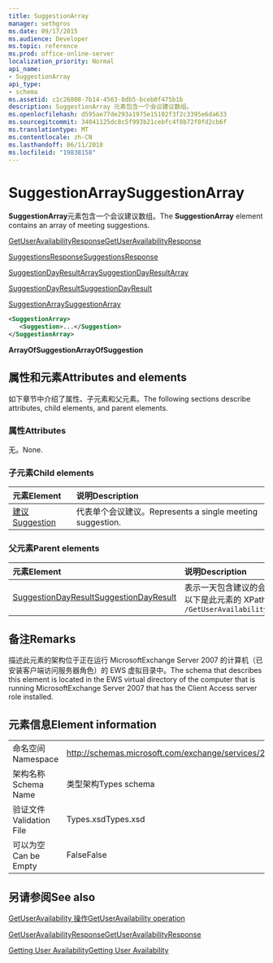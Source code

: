 ```yaml
---
title: SuggestionArray
manager: sethgros
ms.date: 09/17/2015
ms.audience: Developer
ms.topic: reference
ms.prod: office-online-server
localization_priority: Normal
api_name:
- SuggestionArray
api_type:
- schema
ms.assetid: c1c26008-7b14-4563-8db5-bceb0f475b1b
description: SuggestionArray 元素包含一个会议建议数组。
ms.openlocfilehash: d595ae77de293a1975e15102f3f2c3395e6da633
ms.sourcegitcommit: 34041125dc8c5f993b21cebfc4f8b72f0fd2cb6f
ms.translationtype: MT
ms.contentlocale: zh-CN
ms.lasthandoff: 06/11/2018
ms.locfileid: "19838158"
---
```

# <a name="suggestionarray"></a><span data-ttu-id="e800b-103">SuggestionArray</span><span class="sxs-lookup"><span data-stu-id="e800b-103">SuggestionArray</span></span>

<span data-ttu-id="e800b-104">**SuggestionArray**元素包含一个会议建议数组。</span><span class="sxs-lookup"><span data-stu-id="e800b-104">The **SuggestionArray** element contains an array of meeting suggestions.</span></span> 
  
[<span data-ttu-id="e800b-105">GetUserAvailabilityResponse</span><span class="sxs-lookup"><span data-stu-id="e800b-105">GetUserAvailabilityResponse</span></span>](getuseravailabilityresponse.md)
  
[<span data-ttu-id="e800b-106">SuggestionsResponse</span><span class="sxs-lookup"><span data-stu-id="e800b-106">SuggestionsResponse</span></span>](suggestionsresponse.md)
  
[<span data-ttu-id="e800b-107">SuggestionDayResultArray</span><span class="sxs-lookup"><span data-stu-id="e800b-107">SuggestionDayResultArray</span></span>](suggestiondayresultarray.md)
  
[<span data-ttu-id="e800b-108">SuggestionDayResult</span><span class="sxs-lookup"><span data-stu-id="e800b-108">SuggestionDayResult</span></span>](suggestiondayresult.md)
  
[<span data-ttu-id="e800b-109">SuggestionArray</span><span class="sxs-lookup"><span data-stu-id="e800b-109">SuggestionArray</span></span>](suggestionarray.md)
  
```xml
<SuggestionArray>
   <Suggestion>...</Suggestion>
</SuggestionArray>
```

 <span data-ttu-id="e800b-110">**ArrayOfSuggestion**</span><span class="sxs-lookup"><span data-stu-id="e800b-110">**ArrayOfSuggestion**</span></span>
## <a name="attributes-and-elements"></a><span data-ttu-id="e800b-111">属性和元素</span><span class="sxs-lookup"><span data-stu-id="e800b-111">Attributes and elements</span></span>

<span data-ttu-id="e800b-112">如下章节中介绍了属性、子元素和父元素。</span><span class="sxs-lookup"><span data-stu-id="e800b-112">The following sections describe attributes, child elements, and parent elements.</span></span>
  
### <a name="attributes"></a><span data-ttu-id="e800b-113">属性</span><span class="sxs-lookup"><span data-stu-id="e800b-113">Attributes</span></span>

<span data-ttu-id="e800b-114">无。</span><span class="sxs-lookup"><span data-stu-id="e800b-114">None.</span></span>
  
### <a name="child-elements"></a><span data-ttu-id="e800b-115">子元素</span><span class="sxs-lookup"><span data-stu-id="e800b-115">Child elements</span></span>

|<span data-ttu-id="e800b-116">**元素**</span><span class="sxs-lookup"><span data-stu-id="e800b-116">**Element**</span></span>|<span data-ttu-id="e800b-117">**说明**</span><span class="sxs-lookup"><span data-stu-id="e800b-117">**Description**</span></span>|
|:-----|:-----|
|[<span data-ttu-id="e800b-118">建议</span><span class="sxs-lookup"><span data-stu-id="e800b-118">Suggestion</span></span>](suggestion.md) <br/> |<span data-ttu-id="e800b-119">代表单个会议建议。</span><span class="sxs-lookup"><span data-stu-id="e800b-119">Represents a single meeting suggestion.</span></span>  <br/> |
   
### <a name="parent-elements"></a><span data-ttu-id="e800b-120">父元素</span><span class="sxs-lookup"><span data-stu-id="e800b-120">Parent elements</span></span>

|<span data-ttu-id="e800b-121">**元素**</span><span class="sxs-lookup"><span data-stu-id="e800b-121">**Element**</span></span>|<span data-ttu-id="e800b-122">**说明**</span><span class="sxs-lookup"><span data-stu-id="e800b-122">**Description**</span></span>|
|:-----|:-----|
|[<span data-ttu-id="e800b-123">SuggestionDayResult</span><span class="sxs-lookup"><span data-stu-id="e800b-123">SuggestionDayResult</span></span>](suggestiondayresult.md) <br/> |<span data-ttu-id="e800b-124">表示一天包含建议的会议的时间。</span><span class="sxs-lookup"><span data-stu-id="e800b-124">Represents a single day that contains suggested meeting times.</span></span>  <br/> <span data-ttu-id="e800b-125">以下是此元素的 XPath 表达式：</span><span class="sxs-lookup"><span data-stu-id="e800b-125">The following is the XPath expression to this element:</span></span>  <br/>  `/GetUserAvailabilityResponse/SuggestionsResponse/SuggestionDayResultArray/SuggestionDayResult[i]` <br/> |
   
## <a name="remarks"></a><span data-ttu-id="e800b-126">备注</span><span class="sxs-lookup"><span data-stu-id="e800b-126">Remarks</span></span>

<span data-ttu-id="e800b-127">描述此元素的架构位于正在运行 MicrosoftExchange Server 2007 的计算机（已安装客户端访问服务器角色）的 EWS 虚拟目录中。</span><span class="sxs-lookup"><span data-stu-id="e800b-127">The schema that describes this element is located in the EWS virtual directory of the computer that is running MicrosoftExchange Server 2007 that has the Client Access server role installed.</span></span>
  
## <a name="element-information"></a><span data-ttu-id="e800b-128">元素信息</span><span class="sxs-lookup"><span data-stu-id="e800b-128">Element information</span></span>

|||
|:-----|:-----|
|<span data-ttu-id="e800b-129">命名空间</span><span class="sxs-lookup"><span data-stu-id="e800b-129">Namespace</span></span>  <br/> |http://schemas.microsoft.com/exchange/services/2006/types  <br/> |
|<span data-ttu-id="e800b-130">架构名称</span><span class="sxs-lookup"><span data-stu-id="e800b-130">Schema Name</span></span>  <br/> |<span data-ttu-id="e800b-131">类型架构</span><span class="sxs-lookup"><span data-stu-id="e800b-131">Types schema</span></span>  <br/> |
|<span data-ttu-id="e800b-132">验证文件</span><span class="sxs-lookup"><span data-stu-id="e800b-132">Validation File</span></span>  <br/> |<span data-ttu-id="e800b-133">Types.xsd</span><span class="sxs-lookup"><span data-stu-id="e800b-133">Types.xsd</span></span>  <br/> |
|<span data-ttu-id="e800b-134">可以为空</span><span class="sxs-lookup"><span data-stu-id="e800b-134">Can be Empty</span></span>  <br/> |<span data-ttu-id="e800b-135">False</span><span class="sxs-lookup"><span data-stu-id="e800b-135">False</span></span>  <br/> |
   
## <a name="see-also"></a><span data-ttu-id="e800b-136">另请参阅</span><span class="sxs-lookup"><span data-stu-id="e800b-136">See also</span></span>



[<span data-ttu-id="e800b-137">GetUserAvailability 操作</span><span class="sxs-lookup"><span data-stu-id="e800b-137">GetUserAvailability operation</span></span>](getuseravailability-operation.md)
  
[<span data-ttu-id="e800b-138">GetUserAvailabilityResponse</span><span class="sxs-lookup"><span data-stu-id="e800b-138">GetUserAvailabilityResponse</span></span>](getuseravailabilityresponse.md)


[<span data-ttu-id="e800b-139">Getting User Availability</span><span class="sxs-lookup"><span data-stu-id="e800b-139">Getting User Availability</span></span>](http://msdn.microsoft.com/library/d4133fcb-9b0f-4e6b-aadf-a389da83516a%28Office.15%29.aspx)

